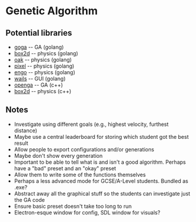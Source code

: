 # Genetic Algorithm
## Potential libraries
- [goga](https://github.com/tomcraven/goga) -- GA (golang)
- [box2d](https://github.com/ByteArena/box2d) -- physics (golang)
- [oak](https://github.com/oakmound/oak) -- physics (golang)
- [pixel](https://github.com/faiface/pixel) -- physics (golang)
- [engo](https://github.com/EngoEngine/engo) -- physics (golang)
- [wails](https://github.com/wailsapp/wails) -- GUI (golang)
- [openga](https://github.com/Arash-codedev/openGA) -- GA (c++)
- [box2d](https://github.com/erincatto/box2d) -- physics (c++)


## Notes
- Investigate using different goals (e.g., highest velocity, furthest distance)
- Maybe use a central leaderboard for storing which student got the best result
- Allow people to export configurations and/or generations
- Maybe don't show every generation
- Important to be able to tell what is and isn't a good algorithm. Perhaps have a "bad" preset and an "okay" preset
- Allow them to write some of the functions themselves
- Perhaps a less advanced mode for GCSE/A-Level students. Bundled as .exe?
- Abstract away all the graphical stuff so the students can investigate just the GA code
- Ensure basic preset doesn't take too long to run
- Electron-esque window for config, SDL window for visuals?
